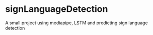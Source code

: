 # signLanguageDetection
A small project using mediapipe, LSTM and predicting sign language detection
